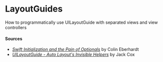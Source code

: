 # LayoutGuides

How to programmatically use UILayoutGuide with separated views and view controllers

#### Sources

* [_Swift Initialization and the Pain of Optionals_](http://blog.scottlogic.com/2014/11/20/swift-initialisation.html) by Colin Eberhardt
* [_UILayoutGuide - Auto Layout's Invisible Helpers_](https://www.captechconsulting.com/blogs/uilayoutguide--auto-layouts-invisible-helpers) by Jack Cox
